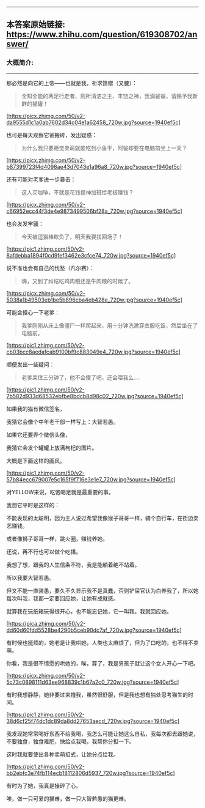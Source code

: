 ----------------------------------------
## 本答案原始链接: https://www.zhihu.com/question/619308702/answer/
### 大概简介: 
----------------------------------------
那必然是向它的上帝——也就是我，祈求馈赠（叉腰）：

> 全知全能的两足行走者、厕所清洁之主、丰饶之神，我滴爸爸，请赐予我新鲜的猫罐！

[https://picx.zhimg.com/50/v2-da9555d1c1a0ab7602d34c04e1a62458_720w.jpg?source=1940ef5c]

也可是每天观察它爸搬砖，发出疑惑：

> 为什么我只要睡觉卖萌就能吃到小鱼干，阿爸却要在电脑前坐上一天？

[https://picx.zhimg.com/50/v2-b87399723f4d4098ae43d7043e1a96a8_720w.jpg?source=1940ef5c]

还有可能对老爹进一步暴击：

> 这人买咖啡，不就是花钱提神加班给老板赚钱？

[https://picx.zhimg.com/50/v2-c66952ecc44f3de4e9873499506bf28a_720w.jpg?source=1940ef5c]

也会发发牢骚：

> 今天被逗猫棒欺负了，明天我要找回场子！

[https://pic1.zhimg.com/50/v2-8afdebba1894f0cd9fef3462e3cfce74_720w.jpg?source=1940ef5c]

说不准也会有自己的忧愁（凡尔赛）：

> 嗨，又到了纠结吃鸡肉粮还是牛肉粮的时候了。

[https://picx.zhimg.com/50/v2-5038a1b49503eb1be5b896cba4eb428e_720w.jpg?source=1940ef5c]

可能会担心一下老爹：

> 我爹刚刚从床上像僵尸一样爬起来，用十分钟洗漱穿衣服吃饭，然后坐在了电脑前。

[https://pic1.zhimg.com/50/v2-cb03bcc8aedafcab9100bf9c883049e4_720w.jpg?source=1940ef5c]

顺便发出一些疑问：

> 老爹呆住三分钟了，他不会傻了吧，还会喂我么....

[https://pic1.zhimg.com/50/v2-7b582d933d68532ebfbe8bdcb8d98c02_720w.jpg?source=1940ef5c]



如果我的猫有微信签名，

我猜它会像个中年老干部一样写上：大智若愚。

如果它还要弄个微信头像，

我猜它会发个罐罐上放满枸杞的图片。

大概是下面这样的画风。

[https://pic1.zhimg.com/50/v2-57b84ecc679007e5c165f9f716e3e1e7_720w.jpg?source=1940ef5c]

对YELLOW来说，吃饱喝足就是最重要的事。

我想它平时是这样的：

不能表现的太聪明，因为主人说过希望我像猴子哥哥一样，骑个自行车，在街边卖艺赚钱。

或者像狮子哥哥一样，跳火圈，赚钱养她。

还说，再不行也可以做个吃播。

我想了想，跟我的人生信条不符，我是能躺着绝不站着。

所以我要大智若愚。

但又不能一直装愚，要久不久显示我不是真蠢，否则铲屎官认为白养我了，所以她每次叫我，我都一定要回应她，让她有成就感。

就算我在玩纸箱玩得很开心，也不能忘记她，它一叫我，我就回应她。

[https://pica.zhimg.com/50/v2-dd60d60fdd5528be4290b5ceb90dc7af_720w.jpg?source=1940ef5c]

有时候也挺烦的，她老是让我哄她，人类也太麻烦了，但为了口吃的，也不得不卖萌。

你看，我是很不情愿的哄她的，唉，算了，我是男孩子就让这个女人开心一下吧。

[https://picx.zhimg.com/50/v2-5c73c0898111d63ee968839c1b67a2c0_720w.jpg?source=1940ef5c]

有时我想静静，她非要过来撸我，虽然很舒服，但是我也想有独处思考猫生的时间。

[https://pic1.zhimg.com/50/v2-38d6cf25f74dc1dc89da8dd27653aecd_720w.jpg?source=1940ef5c]

我发现她常常喝好东西不给我喝，我怎么可能让她这么自私，我每次都去跟她说，不要独食，独食难肥，快给点我喝，我帮你分担一下。

这时我就要使出各种卖萌招式，让她分点给我。

[https://pic1.zhimg.com/50/v2-bb2ebfc3e74fb114ecb18112806d5937_720w.jpg?source=1940ef5c]

有时为了她，我真是操碎了心。

唉，做一只可爱的猫难，做一只大智若愚的猫更难。